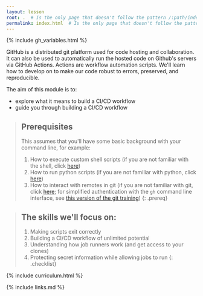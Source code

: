 ```yaml
---
layout: lesson
root: .  # Is the only page that doesn't follow the pattern /:path/index.html
permalink: index.html  # Is the only page that doesn't follow the pattern /:path/index.html
---
```

{% include gh_variables.html %}

GitHub is a distributed git platform used for code hosting and collaboration. It can also be used to automatically run the hosted code on Github's servers via GitHub Actions. Actions are workflow automation scripts. We'll learn how to develop on to make our code robust to errors, preserved, and reproducible.

The aim of this module is to:
- explore what it means to build a CI/CD workflow
- guide you through building a CI/CD workflow

> ## Prerequisites
>
> This assumes that you'll have some basic background with your command line, for example:
>
> 1. How to execute custom shell scripts (if you are not familiar with the shell, click [here](https://swcarpentry.github.io/shell-novice/))
> 2. How to run python scripts (if you are not familiar with python, click [here](https://swcarpentry.github.io/python-novice-inflammation/))
> 3. How to interact with remotes in git (if you are not familiar with git, click [here](https://swcarpentry.github.io/git-novice/); for simplified authentication with the `gh` command line interface, see [this version of the git training](https://mambelli.github.io/git-novice/07-github/index.html))
{: .prereq}

> ## The skills we'll focus on:
>
> 1.  Making scripts exit correctly
> 2.  Building a CI/CD workflow of unlimited potential
> 3.  Understanding how job runners work (and get access to your clones)
> 4.  Protecting secret information while allowing jobs to run
{: .checklist}

{% include curriculum.html %}

{% include links.md %}
